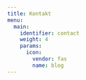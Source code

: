 ```yaml
---
title: Kontakt
menu:
  main:
    identifier: contact
    weight: 4
    params:
      icon:
        vendor: fas
        name: blog
---
```

